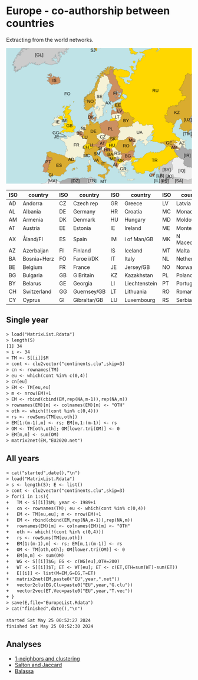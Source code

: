 # Europe - co-authorship between countries 

Extracting from the world networks.

<img src="https://raw.githubusercontent.com/bavla/OpenAlex/main/Countries/pics/Europe_ISO_3166-1_%2BXK.svg?sanitize=true" width="800">

| ISO | country  | ISO      | country    | ISO        | country    | ISO      | country    | ISO        | country    |
|-----|----------|-----|----------|-----|----------|-----|----------|-----|----------|
| AD  | Andorra  |     CZ  | Czech rep  |    GR  | Greece  |	    LV  | Latvia  |	 RU  | Russia  |
| AL  | Albania  |     DE  | Germany  |	     HR  | Croatia  |	    MC  | Monaco  |	 SE  | Sweden  |
| AM  | Armenia  |     DK  | Denmark  |	     HU  | Hungary  |	    MD  | Moldova  |	 SI  | Slovenia  |
| AT  | Austria  |     EE  | Estonia  |	     IE  | Ireland  |	    ME  | Montenegro  |	 SJ  | Svalbard+JM  |
| AX  | Åland/FI  |    ES  | Spain  |	     IM  | i of Man/GB  |   MK  | N Macedonia  | SK  | Slovakia  |
| AZ  | Azerbaijan  |  FI  | Finland  |	     IS  | Iceland  |	    MT  | Malta  |	 SM  | San Marino  |
| BA  | Bosnia+Herz  | FO  | Faroe i/DK  |   IT  | Italy  |	    NL  | Netherlands  | TR  | Turkey  |
| BE  | Belgium  |     FR  | France  |	     JE  | Jersey/GB  |	    NO  | Norway  |	 UA  | Ukraine  |
| BG  | Bulgaria  |    GB  | G Britain  |    KZ  | Kazakhstan  |    PL  | Poland  |	 VA  | Vatican  |
| BY  | Belarus  |     GE  | Georgia  |	     LI  | Liechtenstein  | PT  | Portugal  |	 XK  | Kosovo  |
| CH  | Switzerland  | GG  | Guernsey/GB  |  LT  | Lithuania  |	    RO  | Romania  |	     |          |
| CY  | Cyprus  |      GI  | Gibraltar/GB  | LU  | Luxembourg  |    RS  | Serbia  |	     |          |





## Single year
```
> load("MatrixList.Rdata")
> length(S)
[1] 34
> i <- 34
> TM <- S[[i]]$M
> cont <- clu2vector("continents.clu",skip=3)
> cn <- rownames(TM)
> eu <- which(cont %in% c(0,4))
> cn[eu]
> EM <- TM[eu,eu]
> m <- nrow(EM)+1
> EM <- rbind(cbind(EM,rep(NA,m-1)),rep(NA,m))
> rownames(EM)[m] <- colnames(EM)[m] <- "OTH"
> oth <- which(!(cont %in% c(0,4)))
> rs <- rowSums(TM[eu,oth])
> EM[1:(m-1),m] <- rs; EM[m,1:(m-1)] <- rs
> OM <- TM[oth,oth]; OM[lower.tri(OM)] <- 0
> EM[m,m] <- sum(OM)
> matrix2net(EM,"EU2020.net")
```


## All years
```
> cat("started",date(),"\n")
> load("MatrixList.Rdata")
> s <- length(S); E <- list()
> cont <- clu2vector("continents.clu",skip=3)
> for(i in 1:s){
+   TM <- S[[i]]$M; year <- 1989+i
+   cn <- rownames(TM); eu <- which(cont %in% c(0,4))
+   EM <- TM[eu,eu]; m <- nrow(EM)+1
+   EM <- rbind(cbind(EM,rep(NA,m-1)),rep(NA,m))
+   rownames(EM)[m] <- colnames(EM)[m] <- "OTH"
+   oth <- which(!(cont %in% c(0,4)))
+   rs <- rowSums(TM[eu,oth])
+   EM[1:(m-1),m] <- rs; EM[m,1:(m-1)] <- rs
+   OM <- TM[oth,oth]; OM[lower.tri(OM)] <- 0
+   EM[m,m] <- sum(OM)
+   WG <- S[[i]]$G; EG <- c(WG[eu],OTH=200)
+   WT <- S[[i]]$T; ET <- WT[eu]; ET <- c(ET,OTH=sum(WT)-sum(ET))
+   E[[i]] <- list(M=EM,G=EG,T=ET)
+   matrix2net(EM,paste0("EU",year,".net"))
+   vector2clu(EG,Clu=paste0("EU",year,"G.clu"))
+   vector2vec(ET,Vec=paste0("EU",year,"T.vec"))
+ }
> save(E,file="EuropeList.Rdata")
> cat("finished",date(),"\n")

started Sat May 25 00:52:27 2024 
finished Sat May 25 00:52:30 2024 
```
## Analyses

  * [1-neighbors and clustering](./eungb.md)
  * [Salton and Jaccard](./eunor.md)
  * [Balassa](./eubal.md)
